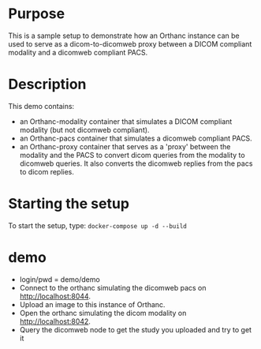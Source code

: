 # Purpose

This is a sample setup to demonstrate how an Orthanc instance can be used to serve as a dicom-to-dicomweb proxy
between a DICOM compliant modality and a dicomweb compliant PACS.

# Description

This demo contains:

- an Orthanc-modality container that simulates a DICOM compliant modality (but not dicomweb compliant).
- an Orthanc-pacs container that simulates a dicomweb compliant PACS.
- an Orthanc-proxy container that serves as a 'proxy' between the modality and the PACS to convert dicom queries from
the modality to dicomweb queries. It also converts the dicomweb replies from the pacs to dicom replies.


# Starting the setup

To start the setup, type: `docker-compose up -d --build`

# demo

- login/pwd = demo/demo
- Connect to the orthanc simulating the dicomweb pacs on [http://localhost:8044](http://localhost:8044).
- Upload an image to this instance of Orthanc.
- Open the orthanc simulating the dicom modality on [http://localhost:8042](http://localhost:8042).
- Query the dicomweb node to get the study you uploaded and try to get it 